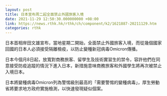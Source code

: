 ```yaml
---
layout: post
title: 日本宣布周二起全面禁止外國旅客入境
date: 2021-11-29 12:50:30.000000000 +08:00
link: https://news.rthk.hk/rthk/ch/component/k2/1621887-20211129.htm
categories: rthk
---
```


日本首相岸田文雄宣布，當地星期二開始，全面禁止外國旅客入境，而從幾個國家回國的日本人必須接受隔離檢疫，以防止變種新冠病毒Omicron傳播。

日本今個月8日起，放寬對商務旅客、留學生及技術實習生的禁令，容許他們在同意接受防疫追蹤的情況下進入日本，新措施意味商務旅客和外國學生將再次被禁止入境日本。

日本將變種病毒Omicron列為警惕級別最高的「需要警惕的變種病毒」，厚生勞動省將要求地方政府實施檢測，以快速發現疑似個案。
